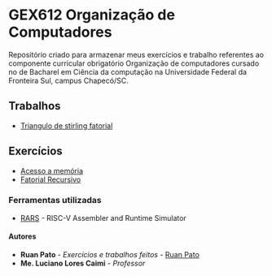 # GEX612 Organização de Computadores

Repositório criado para armazenar meus exercícios e trabalho referentes ao componente curricular obrigatório Organização de computadores cursado no de Bacharel em Ciência da computação na Universidade Federal da Fronteira Sul, campus Chapecó/SC.

## Trabalhos ##
* [Triangulo de stirling fatorial](https://github.com/ruanpato/gex612/tree/master/triangulo_stirling)

## Exercícios ##

* [Acesso a memória](https://github.com/ruanpato/gex612/tree/master/acesso_a_memoria)
* [Fatorial Recursivo](https://github.com/ruanpato/gex612/tree/master/fatorial_recursivo)

### Ferramentas utilizadas ###

* [RARS](https://github.com/TheThirdOne/rars) - RISC-V Assembler and Runtime Simulator

#### Autores ####

* **Ruan Pato** - *Exercícios e trabalhos feitos* - [Ruan Pato](https://github.com/ruanpato)
* **Me. Luciano Lores Caimi** - *Professor*
